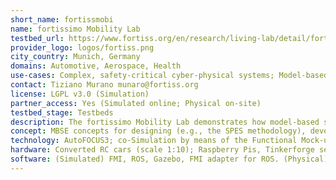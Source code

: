 ```yaml
---
short_name: fortissmobi
name: fortissimo Mobility Lab
testbed_url: https://www.fortiss.org/en/research/living-lab/detail/fortissimo
provider_logo: logos/fortiss.png
city_country: Munich, Germany
domains: Automotive, Aerospace, Health
use-cases: Complex, safety-critical cyber-physical systems; Model-based systems engineering, incremental integration testing; fault-injection testing.
contact: Tiziano Murano munaro@fortiss.org
license: LGPL v3.0 (Simulation)
partner_access: Yes (Simulated online; Physical on-site)
testbed_stage: Testbeds
description: The fortissimo Mobility Lab demonstrates how model-based systems engineering (MbSE) concepts can be leveraged to design and implement safe, adaptive, and reliable software and system architectures within a flexible development process. The demonstrator platform includes physical rovers as well as their digital twins: the fortissimo Rovers are based on heavily modified scale 1 to 10 RC cars, equipped with a LIDAR, ultrasound sensors, and an RGB camera. The fortissimo Simulation closely replicates the dynamics and sensor properties of the physical rovers using the Gazebo simulation environment, while providing a standardized interface for their behavior specifications by means of the FMI standard. In both cases, the automotive use case includes advanced driver assistance systems (ADAS) and autonomous driving (AD) functions. The fortissimo Mobility Lab is unique in its ability to demonstrate the model-based engineering of safety critical cyber-physical systems – from its conception to its verification and validation.
concept: MBSE concepts for designing (e.g., the SPES methodology), developing (e.g., product line management), integrating (e.g., Co-Simulation), and testing (e.g., defect-based testing) complex cyber-physical systems.
technology: AutoFOCUS3; co-Simulation by means of the Functional Mock-up Interface (FMI)
hardware: Converted RC cars (scale 1:10); Raspberry Pis, Tinkerforge sensor and actuator platform (ultrasound, lidar, engine management unit), 3D-Printed hardware racks, RGB cameras, Microsoft Xbox Bluetooth controllers.
software: (Simulated) FMI, ROS, Gazebo, FMI adapter for ROS. (Physical) AutoFOCUS3, Ansible, Ubuntu, custom drivers, libraries, and glue code linking generated code to the target hardware
---
```

